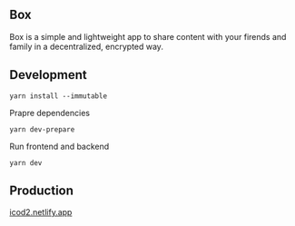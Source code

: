 ## Box

Box is a simple and lightweight app to share content with your firends and family in a decentralized, encrypted way.

## Development

```
yarn install --immutable
```

Prapre dependencies
```
yarn dev-prepare
```

Run frontend and backend
```
yarn dev
```

## Production

[icod2.netlify.app](https://icod2.netlify.app)

